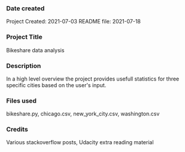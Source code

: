 ### Date created
  Project Created: 2021-07-03
  README file: 2021-07-18 

### Project Title
  Bikeshare data analysis

### Description
  In a high level overview the project provides usefull statistics for three specific cities based on the user's input.  

### Files used
  bikeshare.py,
  chicago.csv,
  new_york_city.csv,
  washington.csv

### Credits
  Various stackoverflow posts, 
  Udacity extra reading material
  

